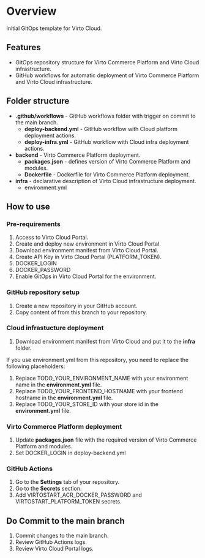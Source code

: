 # Overview
Initial GitOps template for Virto Cloud.

## Features 
* GitOps repository structure for Virto Commerce Platform and Virto Cloud infrastructure.
* GitHub workflows for automatic deployment of Virto Commerce Platform and Virto Cloud infrastructure.

## Folder structure
* **.github/workflows** - GitHub workflows folder with trigger on commit to the main branch.
	* **deploy-backend.yml** - GitHub workflow with Cloud platform deployment actions.
	* **deploy-infra.yml** - GitHub workflow with Cloud infra deployment actions.
* **backend** - Virto Commerce Platform deployment.
	* **packages.json** - defines version of Virto Commerce Platform and modules.
	* **Dockerfile** - Dockerfile for Virto Commerce Platform deployment.
* **infra** - declarative description of Virto Cloud infrastructure deployment.
	* environment.yml
	

## How to use

### Pre-requirements
1. Access to Virto Cloud Portal.
1. Create and deploy new environment in Virto Cloud Portal.
1. Download environment manifest from Virto Cloud Portal.
1. Create API Key in Virto Cloud Portal (PLATFORM_TOKEN).
1. DOCKER_LOGIN
1. DOCKER_PASSWORD
1. Enable GitOps in Virto Cloud Portal for the environment.


### GitHub repository setup
1. Create a new repository in your GitHub account.
1. Copy content of from this branch to your repository.

### Cloud infrastucture deployment
1. Download environment manifest from Virto Cloud and put it to the **infra** folder.

If you use environment.yml from this repository, you need to replace the following placeholders:
1. Replace TODO_YOUR_ENVIRONMENT_NAME with your environment name in the **environment.yml** file.
1. Replace TODO_YOUR_FRONTEND_HOSTNAME with your frontend hostname in the **environment.yml** file.
1. Replace TODO_YOUR_STORE_ID with your store id in the **environment.yml** file.

### Virto Commerce Platform deployment
1. Update **packages.json** file with the required version of Virto Commerce Platform and modules.
1. Set DOCKER_LOGIN in deploy-backend.yml

### GitHub Actions
1. Go to the **Settings** tab of your repository.
1. Go to the **Secrets** section.
1. Add VIRTOSTART_ACR_DOCKER_PASSWORD and VIRTOSTART_PLATFORM_TOKEN secrets.

## Do Commit to the main branch
1. Commit changes to the main branch.
1. Review GitHub Actions logs.
1. Review Virto Cloud Portal logs.



